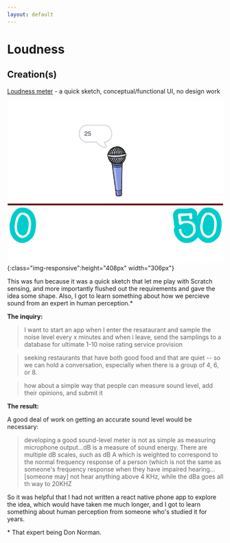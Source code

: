 ```yaml
---
layout: default
---
```


# Loudness

## Creation(s)

[Loudness meter](https://scratch.mit.edu/projects/330741199/) - a quick sketch, conceptual/functional UI, no design work

![loudness](/assets/img/loudness/loudness.png){:class="img-responsive":height="408px" width="306px"}

This was fun because it was a quick sketch that let me play with Scratch sensing, and more importantly flushed out the requirements and gave the idea some shape. Also, I got to learn something about how we percieve sound from an expert in human perception.*

**The inquiry:**

> I want to start an app when I enter the resataurant and sample the noise level every x minutes and when i leave, send the samplings to a database for ultimate 1-10 noise rating service provision

> seeking restaurants that have both good food and that are quiet -- so we can hold a conversation, especially when there is a group of 4, 6, or 8.

> how about a simple way that people can measure sound level, add their opinions, and submit it

**The result:**

A good deal of work on getting an accurate sound level would be necessary:

> developing a good sound-level meter is not as simple as measuring microphone output...dB is a measure of sound energy. There are multiple dB scales, such as dB A which is weighted to correspond to the normal frequency response of a person (which is not the same as someone's frequency response when they have impaired hearing...[someone may] not hear anything above 4 KHz, while the dBa goes all th way to 20KHZ

So it was helpful that I had not written a react native phone app to explore the idea, which would have taken me much longer, and I got to learn something about human perception from someone who's studied it for years.

\* That expert being Don Norman.